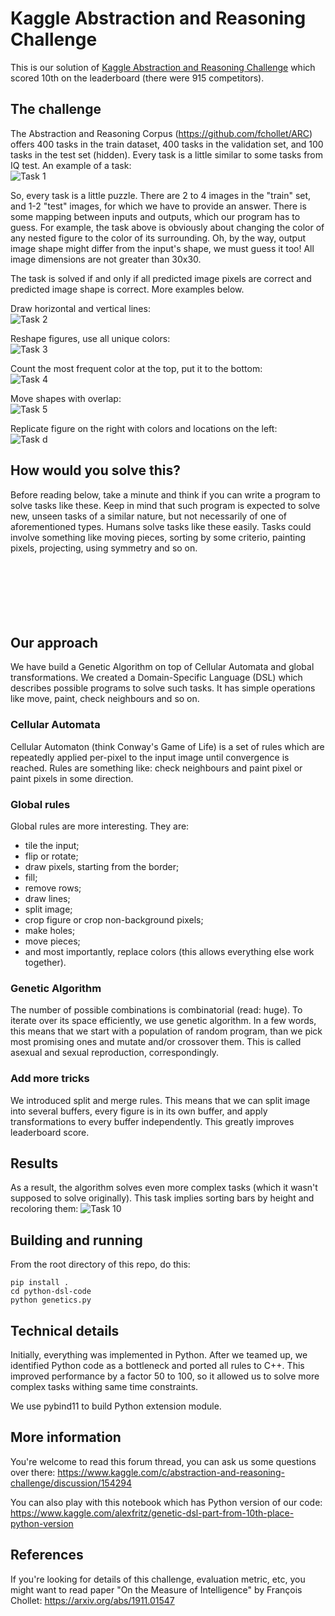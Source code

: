 # Kaggle Abstraction and Reasoning Challenge
This is our solution of [Kaggle Abstraction and Reasoning Challenge](https://www.kaggle.com/c/abstraction-and-reasoning-challenge) which scored 10th on the leaderboard (there were 915 competitors).

## The challenge
The Abstraction and Reasoning Corpus (https://github.com/fchollet/ARC) offers 400 tasks in the train dataset, 
400 tasks in the validation set, and 100 tasks in the test set (hidden). Every task is a little similar to some tasks from IQ test.
An example of a task:<br>
![Task 1](pic/task1.png)

So, every task is a little puzzle. There are 2 to 4 images in the "train" set, and 1-2 "test" images, 
for which we have to provide an answer. There is some mapping between inputs and outputs, which our program has to guess. 
For example, the task above is obviously about changing the color of any nested figure to the color of its surrounding. 
Oh, by the way, output image shape might differ from the input's shape, we must guess it too! 
All image dimensions are not greater than 30x30.

The task is solved if and only if all predicted image pixels are correct and predicted image shape is correct. More examples below.

Draw horizontal and vertical lines:<br>
![Task 2](pic/task2.png)

Reshape figures, use all unique colors:<br>
![Task 3](pic/task3.png)

Count the most frequent color at the top, put it to the bottom:<br>
![Task 4](pic/task4.png)

Move shapes with overlap:<br>
![Task 5](pic/task5.png)

Replicate figure on the right with colors and locations on the left:<br>
![Task d](pic/taskd.png)

## How would you solve this?

Before reading below, take a minute and think if you can write a program to solve tasks like these. 
Keep in mind that such program is expected to solve new, unseen tasks of a similar nature, but not necessarily of one of aforementioned types.
Humans solve tasks like these easily. Tasks could involve something like moving pieces, sorting by some criterio, painting pixels,
projecting, using symmetry and so on.
<br><br><br><br><br><br><br>


## Our approach

We have build a Genetic Algorithm on top of Cellular Automata and global transformations. 
We created a Domain-Specific Language (DSL) which describes possible programs to solve such tasks. 
It has simple operations like move, paint, check neighbours and so on.

### Cellular Automata

Cellular Automaton (think Conway's Game of Life) is a set of rules which are repeatedly applied per-pixel to the input image 
until convergence is reached. Rules are something like: check neighbours and paint pixel or paint pixels in some direction.

### Global rules

Global rules are more interesting. They are:
* tile the input;
* flip or rotate;
* draw pixels, starting from the border;
* fill;
* remove rows;
* draw lines;
* split image;
* crop figure or crop non-background pixels;
* make holes;
* move pieces;
* and most importantly, replace colors (this allows everything else work together).

### Genetic Algorithm

The number of possible combinations is combinatorial (read: huge). 
To iterate over its space efficiently, we use genetic algorithm.
In a few words, this means that we start with a population of random program, than we pick most promising ones and 
mutate and/or crossover them. This is called asexual and sexual reproduction, correspondingly.

### Add more tricks

We introduced split and merge rules. This means that we can split image into several buffers, every figure is in its own buffer,
and apply transformations to every buffer independently. This greatly improves leaderboard score.

## Results
As a result, the algorithm solves even more complex tasks (which it wasn't supposed to solve originally). 
This task implies sorting bars by height and recoloring them:
![Task 10](pic/task10.png)

## Building and running
From the root directory of this repo, do this:

```
pip install .
cd python-dsl-code
python genetics.py
```

## Technical details
Initially, everything was implemented in Python. After we teamed up, we identified Python code as a bottleneck 
and ported all rules to C++. This improved performance by a factor 50 to 100, so it allowed us to solve more complex tasks 
withing same time constraints.

We use pybind11 to build Python extension module.

## More information
You're welcome to read this forum thread, you can ask us some questions over there: https://www.kaggle.com/c/abstraction-and-reasoning-challenge/discussion/154294

You can also play with this notebook which has Python version of our code: https://www.kaggle.com/alexfritz/genetic-dsl-part-from-10th-place-python-version

## References
If you're looking for details of this challenge, evaluation metric, etc, you might want to read paper "On the Measure of Intelligence" by François Chollet: https://arxiv.org/abs/1911.01547
